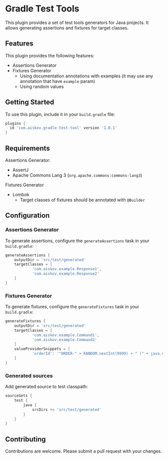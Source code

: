 Gradle Test Tools
=================

This plugin provides a set of test tools generators for Java projects. It allows generating assertions and fixtures 
for target classes.

## Features

This plugin provides the following features:

* Assertions Generator
* Fixtures Generator
  * Using documentation annotations with examples (it may use any annotation that have `example` param)
  * Using random values

## Getting Started

To use this plugin, include it in your `build.gradle` file:

```groovy
plugins {
  id 'com.aiskov.gradle-test-tool' version '1.0.1'
}
```

## Requirements

Assertions Generator:
* AssertJ
* Apache Commons Lang 3 (`org.apache.commons:commons-lang3`)

Fixtures Generator
* Lombok
  * Target classes of fixtures should be annotated with `@Builder` 

## Configuration

### Assertions Generator

To generate assertions, configure the `generateAssertions` task in your `build.gradle`:

```groovy
generateAssertions {
    outputDir = 'src/test/generated'
    targetClasses = [
            'com.aiskov.example.Response1',
            'com.aiskov.example.Response2'
    ]
}
```

### Fixtures Generator

To generate fixtures, configure the `generateFixtures` task in your `build.gradle`:

```groovy
generateFixtures {
    outputDir = 'src/test/generated'
    targetClasses = [
            'com.aiskov.example.Command1',
            'com.aiskov.example.Command2'
    ]
    valueProviderSnippets = [
            'orderId': '"ORDER-" + RANDOM.nextInt(9999) + " (" + java.util.UUID.randomUUID().toString().substring(0, 8) + ")"'
    ]
}
```

### Generated sources

Add generated source to test classpath:

```groovy
sourceSets {
    test {
        java {
            srcDirs += 'src/test/generated'
        }
    }
}
```

## Contributing
Contributions are welcome. Please submit a pull request with your changes.
